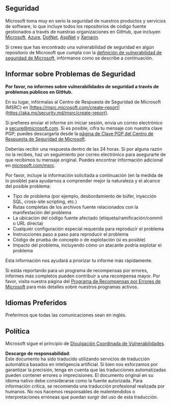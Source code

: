 ## Seguridad

Microsoft toma muy en serio la seguridad de nuestros productos y servicios de software, lo que incluye todos los repositorios de código fuente gestionados a través de nuestras organizaciones en GitHub, que incluyen [Microsoft](https://github.com/Microsoft), [Azure](https://github.com/Azure), [DotNet](https://github.com/dotnet), [AspNet](https://github.com/aspnet) y [Xamarin](https://github.com/xamarin).

Si crees que has encontrado una vulnerabilidad de seguridad en algún repositorio de Microsoft que cumpla con la [definición de vulnerabilidad de seguridad de Microsoft](https://aka.ms/security.md/definition), infórmanos como se describe a continuación.

## Informar sobre Problemas de Seguridad

**Por favor, no informes sobre vulnerabilidades de seguridad a través de problemas públicos en GitHub.**

En su lugar, infórmalas al Centro de Respuesta de Seguridad de Microsoft (MSRC) en [https://msrc.microsoft.com/create-report](https://aka.ms/security.md/msrc/create-report).

Si prefieres enviar el informe sin iniciar sesión, envía un correo electrónico a [secure@microsoft.com](mailto:secure@microsoft.com). Si es posible, cifra tu mensaje con nuestra clave PGP; puedes descargarla desde la [página de Clave PGP del Centro de Respuesta de Seguridad de Microsoft](https://aka.ms/security.md/msrc/pgp).

Deberías recibir una respuesta dentro de las 24 horas. Si por alguna razón no la recibes, haz un seguimiento por correo electrónico para asegurarte de que recibimos tu mensaje original. Puedes encontrar información adicional en [microsoft.com/msrc](https://www.microsoft.com/msrc).

Por favor, incluye la información solicitada a continuación (en la medida de lo posible) para ayudarnos a comprender mejor la naturaleza y el alcance del posible problema:

  * Tipo de problema (por ejemplo, desbordamiento de búfer, inyección SQL, cross-site scripting, etc.)
  * Rutas completas de los archivos fuente relacionados con la manifestación del problema
  * La ubicación del código fuente afectado (etiqueta/ramificación/commit o URL directa)
  * Cualquier configuración especial requerida para reproducir el problema
  * Instrucciones paso a paso para reproducir el problema
  * Código de prueba de concepto o de explotación (si es posible)
  * Impacto del problema, incluyendo cómo un atacante podría explotar el problema

Esta información nos ayudará a priorizar tu informe más rápidamente.

Si estás reportando para un programa de recompensas por errores, informes más completos pueden contribuir a una recompensa mayor. Por favor, visita nuestra página del [Programa de Recompensas por Errores de Microsoft](https://aka.ms/security.md/msrc/bounty) para más detalles sobre nuestros programas activos.

## Idiomas Preferidos

Preferimos que todas las comunicaciones sean en inglés.

## Política

Microsoft sigue el principio de [Divulgación Coordinada de Vulnerabilidades](https://aka.ms/security.md/cvd).

**Descargo de responsabilidad**:  
Este documento ha sido traducido utilizando servicios de traducción automática basados en inteligencia artificial. Si bien nos esforzamos por garantizar la precisión, tenga en cuenta que las traducciones automatizadas pueden contener errores o imprecisiones. El documento original en su idioma nativo debe considerarse como la fuente autorizada. Para información crítica, se recomienda una traducción profesional realizada por humanos. No nos hacemos responsables de malentendidos o interpretaciones erróneas que puedan surgir del uso de esta traducción.